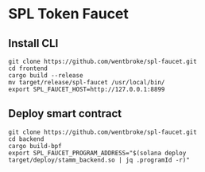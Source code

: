 # SPL Token Faucet
## Install CLI
```
git clone https://github.com/wentbroke/spl-faucet.git
cd frontend
cargo build --release
mv target/release/spl-faucet /usr/local/bin/
export SPL_FAUCET_HOST=http://127.0.0.1:8899
```

## Deploy smart contract
```
git clone https://github.com/wentbroke/spl-faucet.git
cd backend
cargo build-bpf
export SPL_FAUCET_PROGRAM_ADDRESS="$(solana deploy target/deploy/stamm_backend.so | jq .programId -r)"
```